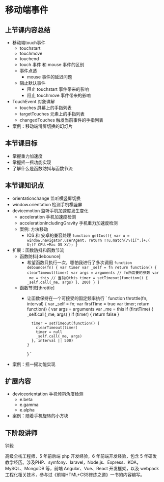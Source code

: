 # 移动端事件
## 上节课内容总结
- 移动端touch事件 
  - touchstart
  - touchmove
  - touchend
  - touch 事件 和 mouse 事件的区别
  - 事件点透
    - mouse 事件的延迟问题
  - 阻止默认事件
    - 阻止 touchstart 事件带来的影响
    - 阻止 touchmove 事件带来的影响
- TouchEvent 对象详解
  - touches 屏幕上的手指列表
  - targetTouches 元素上的手指列表
  - changedTouches 触发当前事件的手指列表
- 案例：移动端滑屏切换的幻灯片

## 本节课目标
- 掌握重力加速度
- 掌握摇一摇功能实现
- 了解什么是函数防抖与函数节流

## 本节课知识点
- orientationchange 监听横竖屏切换
- window.orientation 检测手机横竖屏
- devicemotion 监听手机加速度发生变化
  - acceleration 手机加速度检测
  - accelerationIncludingGravity 手机重力加速度检测
  - 案例: 方块移动
    - IOS 和 安卓的兼容处理
    `
      function getIos(){
          var u = window.navigator.userAgent;
          return !!u.match(/\(i[^;]+;( U;)? CPU.+Mac OS X/);
      }
    `
- 扩展：函数防抖和函数节流
  - 函数防抖[debounce]
    - 希望函数只执行一次，哪怕我进行了多次调用
      `
        function debounce(fn) {
          var timer
          var _self = fn
          return function() {
            clearTimeout(timer)
            var args = arguments // fn所需要的参数
            var _me = this // 当前的this
            timer = setTimeout(function() {
              _self.call(_me, args)
            }, 200)
          }
        }
      `
  - 函数节流[throttle]
    - 让函数保持在一个可接受的固定频率执行
      `
        function throttle(fn, interval) {
          var _self = fn;
          var firstTime = true
          var timer;
          return function() {
            var args = arguments
            var _me = this
            if (firstTime) {
              _self.call(_me, args)
            }
            if (timer) {
              return false
            }

            timer = setTimeout(function() {
              clearTimeout(timer)
              timer = null
              _self.call(_me, args)
            }, interval || 500)
          }
        }
      `
- 案例：摇一摇功能实现
## 扩展内容
- deviceorientation 手机倾斜角度检测
  - e.beta
  - e.gamma
  - e.alpha
- 案例：随着手机旋转的小方块

## 下阶段讲师
钟毅

高级全栈工程师，5 年前后端 php 开发经验，6 年前端开发经验，包含 5 年研发教学经历。涉及PHP、symfony、laravel，Node.js、Express、KOA，MySQL、MongoDB 等，前端 Angular、Vue、React 开发框架，以及 webpack 工程化相关技术，参与过《前端HTML+CSS修炼之道》一书的内容编写。



